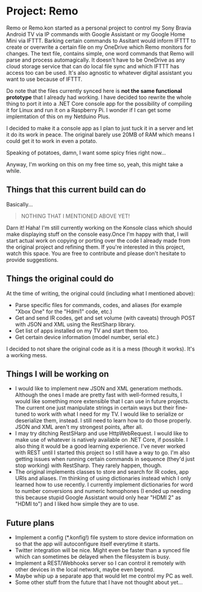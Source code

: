 # Project: Remo
Remo or Remo.kon started as a personal project to control my Sony Bravia Android TV via IP commands with Google Assistant or my Google Home Mini via IFTTT. Barking certain commands to Assitant would inform IFTTT to create or overwrite a certain file on my OneDrive which Remo monitors for changes. The text file, contains simple, one word commands that Remo will parse and process automagically. It doesn't have to be OneDrive as any cloud storage service that can do local file sync and which IFTTT has access too can be used. It's also agnostic to whatever digital assistant you want to use because of IFTTT.

Do note that the files currently synced here is **not the same functional prototype** that I already had working. I have decided too rewrite the whole thing to port it into a .NET Core console app for the possibility of compiling it for Linux and run it on a Raspberry Pi. I wonder if I can get some implemtation of this on my Netduino Plus. 

I decided to make it a console app as I plan to just tuck it in a server and let it do its work in peace. The original barely use 20MB of RAM which means I could get it to work in even a potato.

Speaking of potatoes, damn, I want some spicy fries right now...

Anyway, I'm working on this on my free time so, yeah, this might take a while.

## Things that this current build can do
Basically...

>NOTHING THAT I MENTIONED ABOVE YET!

Darn it! Haha! I'm still currently working on the Konsole class which should make displaying stuff on the console easy.Once I'm happy with that, I will start actual work on copying or porting over the code I already made from the original project and refining them. If you're interested in this project, watch this space. You are free to contribute and please don't hesitate to provide suggestions.

## Things the original could do
At the time of writing, the original could (including what I mentioned above):
- Parse specific files for commands, codes, and aliases (for example "Xbox One" for the "Hdmi1" code, etc.)
- Get and send IR codes, get and set volume (with caveats) through POST with JSON and XML using the RestSharp library.
- Get list of apps installed on my TV and start them too.
- Get certain device information (model number, serial etc.)

I decided to not share the original code as it is a mess (though it works). It's a working mess.

## Things I will be working on
- I would like to implement new JSON and XML generatiom methods. Although the ones I made are pretty fast with well-formed results, I would like something more extensible that I can use in future projects. The current one just manipulate strings in certain ways but their fine-tuned to work with what I need for my TV. I would like to serialize or deserialize them, instead. I still need to learn how to do those properly. JSON and XML aren't my strongest points, after all.
- I may try ditching RestSHarp and use HttpWebRequest. I would like to make use of whatever is natively available on .NET Core, if possible. I also thing it would be a good learning experience. I've never worked with REST until I started this project so I still have a way to go. I'm also getting issues when running certain commands in sequence (they'd just stop working) with RestSharp. They rarely happen, though.
- The original implements classes to store and search for IR codes, app URIs and aliases. I'm thinking of using dictionaries instead which I only learned how to use recently. I currently implement dictionaries for word to number conversions and numeric homophones (I ended up needing this because stupid Google Assistant would only hear "HDMI 2" as "HDMI to") and I liked how simple they are to use.

## Future plans
- Implement a config (*.konfig!) file system to store device information on so that the app will autoconfigure itself everytime it starts.
- Twitter integration will be nice. Might even be faster than a synced file which can sometimes be delayed when the filesystem is busy.
- Implement a REST/Webhooks server so I can control it remotely with other devices in the local network, maybe even beyond.
- Maybe whip up a separate app that would let me control my PC as well.
- Some other stuff from the future that I have not thought about yet...
